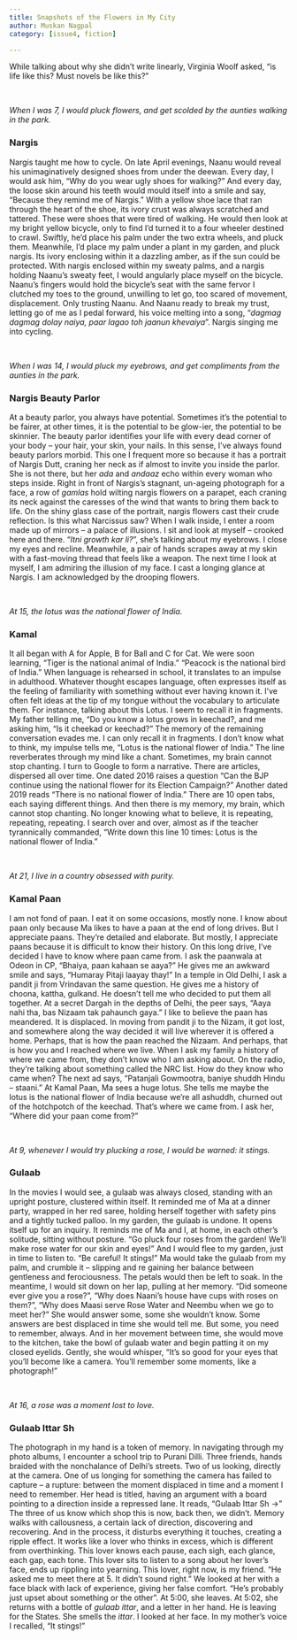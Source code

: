 ```yaml
---
title: Snapshots of the Flowers in My City
author: Muskan Nagpal
category: [issue4, fiction]

---
```


While talking about why she didn’t write linearly, Virginia Woolf asked, “is life like this? Must novels be like this?”

<br>

_When I was 7, I would pluck flowers, and get scolded by the aunties walking in the park._

### Nargis 

Nargis taught me how to cycle. On late April evenings, Naanu would reveal his unimaginatively designed shoes from under the deewan. Every day, I would ask him, “Why do you wear ugly shoes for walking?” And every day, the loose skin around his teeth would mould itself into a smile and say, “Because they remind me of Nargis.” With a yellow shoe lace that ran through the heart of the shoe, its ivory crust was always scratched and tattered. These were shoes that were tired of walking. He would then look at my bright yellow bicycle, only to find I’d turned it to a four wheeler destined to crawl. Swiftly, he’d place his palm under the two extra wheels, and pluck them. Meanwhile, I’d place my palm under a plant in my garden, and pluck nargis. Its ivory enclosing within it a dazzling amber, as if the sun could be protected. With nargis enclosed within my sweaty palms, and a nargis holding Naanu’s sweaty feet, I would angularly place myself on the bicycle. Naanu’s fingers would hold the bicycle’s seat with the same fervor I clutched my toes to the ground, unwilling to let go, too scared of movement, displacement. Only trusting Naanu. And Naanu ready to break my trust, letting go of me as I pedal forward, his voice melting into a song, “_dagmag dagmag dolay naiya, paar lagao toh jaanun khevaiya_”. Nargis singing me into cycling. 

<br>

_When I was 14, I would pluck my eyebrows, and get compliments from the aunties in the park._

### Nargis Beauty Parlor

At a beauty parlor, you always have potential. Sometimes it’s the potential to be fairer, at other times, it is the potential to be glow-ier, the potential to be skinnier. The beauty parlor identifies your life with every dead corner of your body – your hair, your skin, your nails. In this sense, I’ve always found beauty parlors morbid. This one I frequent more so because it has a portrait of Nargis Dutt, craning her neck as if almost to invite you inside the parlor. She is not there, but her _ada_ and _andaaz_ echo within every woman who steps inside. Right in front of Nargis’s stagnant, un-ageing photograph for a face, a row of _gamlas_ hold wilting nargis flowers on a parapet, each craning its neck against the caresses of the wind that wants to bring them back to life. On the shiny glass case of the portrait, nargis flowers cast their crude reflection. Is this what Narcissus saw? When I walk inside, I enter a room made up of mirrors – a palace of illusions. I sit and look at myself – crooked here and there. “_Itni growth kar li?_”, she’s talking about my eyebrows. I close my eyes and recline. Meanwhile, a pair of hands scrapes away at my skin with a fast-moving thread that feels like a weapon. The next time I look at myself, I am admiring the illusion of my face. I cast a longing glance at Nargis. I am acknowledged by the drooping flowers. 

<br>


_At 15, the lotus was the national flower of India._

### Kamal

It all began with A for Apple, B for Ball and C for Cat. We were soon learning, “Tiger is the national animal of India.” “Peacock is the national bird of India.” When language is rehearsed in school, it translates to an impulse in adulthood. Whatever thought escapes language, often expresses itself as the feeling of familiarity with something without ever having known it. I’ve often felt ideas at the tip of my tongue without the vocabulary to articulate them. For instance, talking about this Lotus. I seem to recall it in fragments. My father telling me, “Do you know a lotus grows in keechad?, and me asking him, “Is it cheekad or keechad?” The memory of the remaining conversation evades me. I can only recall it in fragments. I don’t know what to think, my impulse tells me, “Lotus is the national flower of India.” The line reverberates through my mind like a chant. Sometimes, my brain cannot stop chanting. I turn to Google to form a narrative. There are articles, dispersed all over time. One dated 2016 raises a question “Can the BJP continue using the national flower for its Election Campaign?” Another dated 2019 reads “There is no national flower of India.” There are 10 open tabs, each saying different things. And then there is my memory, my brain, which cannot stop chanting. No longer knowing what to believe, it is repeating, repeating, repeating. I search over and over, almost as if the teacher tyrannically commanded, “Write down this line 10 times: Lotus is the national flower of India.” 

<br>


_At 21, I live in a country obsessed with purity._

### Kamal Paan

I am not fond of paan. I eat it on some occasions, mostly none. I know about paan only because Ma likes to have a paan at the end of long drives. But I appreciate paans. They’re detailed and elaborate. But mostly, I appreciate paans because it is difficult to know their history. On this long drive, I’ve decided I have to know where paan came from. I ask the paanwala at Odeon in CP, “Bhaiya, paan kahaan se aaya?” He gives me an awkward smile and says, “Humaray Pitaji laayay thay!” In a temple in Old Delhi, I ask a pandit ji from Vrindavan the same question. He gives me a history of choona, kattha, gulkand. He doesn’t tell me who decided to put them all together. At a secret Dargah in the depths of Delhi, the peer says, “Aaya nahi tha, bas Nizaam tak pahaunch gaya.” I like to believe the paan has meandered. It is displaced. In moving from pandit ji to the Nizam, it got lost, and somewhere along the way decided it will live wherever it is offered a home. Perhaps, that is how the paan reached the Nizaam. And perhaps, that is how you and I reached where we live. When I ask my family a history of where we came from, they don’t know who I am asking about. On the radio, they’re talking about something called the NRC list. How do they know who came when? The next ad says, “Patanjali Gowmootra, baniye shuddh Hindu – staani.” At Kamal Paan, Ma sees a huge lotus. She tells me maybe the lotus is the national flower of India because we’re all ashuddh, churned out of the hotchpotch of the keechad. That’s where we came from. I ask her, “Where did your paan come from?” 

<br>


_At 9, whenever I would try plucking a rose, I would be warned: it stings._

### Gulaab

In the movies I would see, a gulaab was always closed, standing with an upright posture, clustered within itself. It reminded me of Ma at a dinner party, wrapped in her red saree, holding herself together with safety pins and a tightly tucked palloo. In my garden, the gulaab is undone. It opens itself up for an inquiry. It reminds me of Ma and I, at home, in each other’s solitude, sitting without posture. “Go pluck four roses from the garden! We’ll make rose water for our skin and eyes!” And I would flee to my garden, just in time to listen to. “Be careful! It stings!” Ma would take the gulaab from my palm, and crumble it – slipping and re gaining her balance between gentleness and ferociousness. The petals would then be left to soak. In the meantime, I would sit down on her lap, pulling at her memory. “Did someone ever give you a rose?”, “Why does Naani’s house have cups with roses on them?”, “Why does Maasi serve Rose Water and Neembu when we go to meet her?” She would answer some, some she wouldn’t know. Some answers are best displaced in time she would tell me. But some, you need to remember, always. And in her movement between time, she would move to the kitchen, take the bowl of gulaab water and begin patting it on my closed eyelids. Gently, she would whisper, “It’s so good for your eyes that you’ll become like a camera. You’ll remember some moments, like a photograph!”

<br>


_At 16, a rose was a moment lost to love._

### Gulaab Ittar Sh

The photograph in my hand is a token of memory. In navigating through my photo albums, I encounter a school trip to Purani Dilli. Three friends, hands braided with the nonchalance of Delhi’s streets. Two of us looking, directly at the camera. One of us longing for something the camera has failed to capture – a rupture: between the moment displaced in time and a moment I need to remember. Her head is titled, having an argument with a board pointing to a direction inside a repressed lane. It reads, “Gulaab Ittar Sh  →” The three of us know which shop this is now, back then, we didn’t. Memory walks with callousness, a certain lack of direction, discovering and recovering. And in the process, it disturbs everything it touches, creating a ripple effect. It works like a lover who thinks in excess, which is different from overthinking. This lover knows each pause, each sigh, each glance, each gap, each tone. This lover sits to listen to a song about her lover’s face, ends up rippling into yearning. This lover, right now, is my friend. “He asked me to meet there at 5. It didn’t sound right.” We looked at her with a face black with lack of experience, giving her false comfort. “He’s probably just upset about something or the other”. At 5:00, she leaves. At 5:02, she returns with a bottle of _gulaab ittar_, and a letter in her hand. He is leaving for the States. She smells the _ittar_. I looked at her face. In my mother’s voice I recalled, “It stings!”
